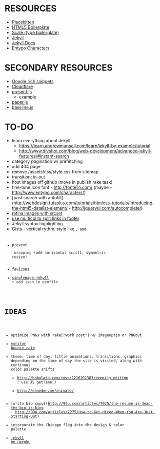 # RESOURCES
- [Placekitten](http://placekitten.com/1024/512)
- [HTML5 Boilerplate](https://github.com/h5bp/html5-boilerplate)
- [Scale (type boilerplate)](https://github.com/viljamis/Scale)
- [Jekyll](https://github.com/mojombo/jekyll/wiki)
- [Jekyll Docs](http://jekyllrb.com/docs/home/)
- [Entypo Characters](http://www.entypo.com/characters/)

# SECONDARY RESOURCES
- [Google rich snippets](https://support.google.com/webmasters/answer/99170?hl=en)
- [Cloudflare](http://www.cloudflare.com/)
- [present.js](com/mbostock/d3/blob/gh-pages/talk/20111116/present/present.js)
  - [example](http://mbostock.github.io/d3/talk/20111116/#1)
- [paper.js](http://paperjs.org/examples/future-splash/)
- [baseline.js](http://daneden.me/baseline/)

# TO-DO
- learn everything about Jekyll
  - https://learn.andrewmunsell.com/learn/jekyll-by-example/tutorial
  - http://www.divshot.com/blog/web-development/advanced-jekyll-features/#instant-search
- category pagination w/ prefetching
- add 404 page
- remove /assets/css/style.css from sitemap
- [transition: in-out](http://roybarber.com/)
- host images off github (move in publish rake task)
- fine-tune icon font - http://fontello.com/ (maybe - http://www.entypo.com/characters/)
- [post search with autofill](http://webdesign.tutsplus.com/tutorials/htmlcss-tutorials/introducing-the-html5-datalist-element/ - http://jqueryui.com/autocomplete/)
- [retina images with srcset](http://mobile.smashingmagazine.com/2013/08/21/webkit-implements-srcset-and-why-its-a-good-thing/)
- [use multicol to split links in footer](http://www.w3.org/TR/css3-multicol/)
- Jekyll syntax highlighting
- Gists - vertical rythm, style like <code>, and <pre>
- prevent <pre> wrapping (add horizontal scroll, symmetric resize)
- [favicons](https://github.com/audreyr/favicon-cheat-sheet)
- [singlepage-jekyll](https://github.com/JCB-K/singlepage-jekyll) + add json to gemfile

# IDEAS
- optimize PNGs with rake["work post"] w/ imageoptim or PNGout
- [monitor bounce rate](http://drawingablank.me/blog/fix-your-bounce-rate.html)
- theme: time of day: little animations, transitions, graphics depending on the time of day the site is visited, along with continous color palette shifts
  -  http://bobulate.com/post/1216102383/evening-edition : use JS getTime()
  -  http://daneden.me/animate/
- [write bio copy](http://99u.com/articles/7025/the-resume-is-dead-the-bio-is-king - http://99u.com/articles/7275/How-to-Get-Hired-When-You-Are-Just-Starting-Out)
- incorporate the Chicago flag into the design & color palette
- [jekyll on Heroku](http://paulstamatiou.com/responsive-retina-blog-development-part-1)

